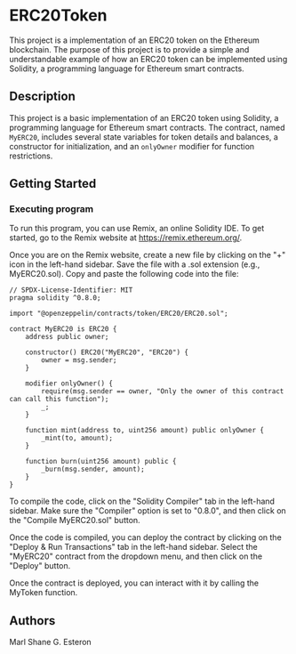 # ERC20Token
This project is a implementation of an ERC20 token on the Ethereum blockchain. The purpose of this project is to provide a simple and understandable example of how an ERC20 token can be implemented using Solidity, a programming language for Ethereum smart contracts.

## Description
This project is a basic implementation of an ERC20 token using Solidity, a programming language for Ethereum smart contracts. The contract, named `MyERC20`, includes several state variables for token details and balances, a constructor for initialization, and an `onlyOwner` modifier for function restrictions.

## Getting Started
### Executing program
To run this program, you can use Remix, an online Solidity IDE. To get started, go to the Remix website at https://remix.ethereum.org/.

Once you are on the Remix website, create a new file by clicking on the "+" icon in the left-hand sidebar. Save the file with a .sol extension (e.g., MyERC20.sol). Copy and paste the following code into the file:

```
// SPDX-License-Identifier: MIT
pragma solidity ^0.8.0;

import "@openzeppelin/contracts/token/ERC20/ERC20.sol";

contract MyERC20 is ERC20 {
    address public owner;

    constructor() ERC20("MyERC20", "ERC20") {
        owner = msg.sender;
    }

    modifier onlyOwner() {
        require(msg.sender == owner, "Only the owner of this contract can call this function");
        _;
    }

    function mint(address to, uint256 amount) public onlyOwner {
        _mint(to, amount);
    }

    function burn(uint256 amount) public {
        _burn(msg.sender, amount);
    }
}
```
To compile the code, click on the "Solidity Compiler" tab in the left-hand sidebar. Make sure the "Compiler" option is set to "0.8.0", and then click on the "Compile MyERC20.sol" button.

Once the code is compiled, you can deploy the contract by clicking on the "Deploy & Run Transactions" tab in the left-hand sidebar. Select the "MyERC20" contract from the dropdown menu, and then click on the "Deploy" button.

Once the contract is deployed, you can interact with it by calling the MyToken function.

## Authors
Marl Shane G. Esteron
